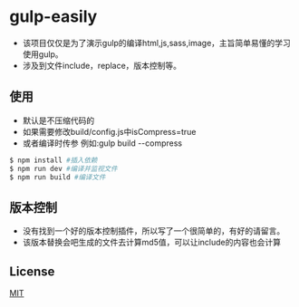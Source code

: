 # gulp-easily
* 该项目仅仅是为了演示gulp的编译html,js,sass,image，主旨简单易懂的学习使用gulp。
* 涉及到文件include，replace，版本控制等。

## 使用
* 默认是不压缩代码的
* 如果需要修改build/config.js中isCompress=true
* 或者编译时传参 例如:gulp build --compress

``` bash
$ npm install #插入依赖
$ npm run dev #编译并监视文件
$ npm run build #编译文件
```

## 版本控制
* 没有找到一个好的版本控制插件，所以写了一个很简单的，有好的请留言。
* 该版本替换会吧生成的文件去计算md5值，可以让include的内容也会计算

## License
[MIT](http://opensource.org/licenses/MIT)
